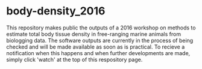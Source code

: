 # body-density_2016

This repository makes public the outputs of a 2016 workshop on methods to estimate total body tissue density in free-ranging marine animals from biologging data. The software outputs are currently in the process of being checked and will be made available as soon as is practical. To recieve a notification when this happens and when further developments are made, simply click 'watch' at the top of this respository page. 
